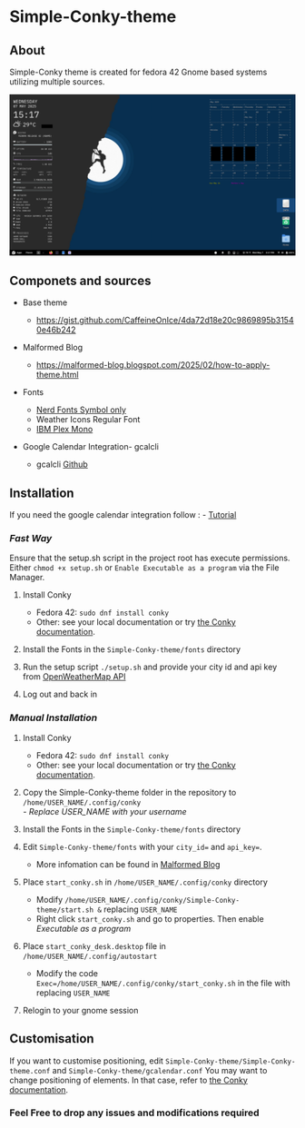 # Simple-Conky-theme

## About

Simple-Conky theme is created for fedora 42 Gnome based systems utilizing multiple sources.

![Screenshot](/Screenshot4.png)

## Componets and sources

- Base theme
    
    - https://gist.github.com/CaffeineOnIce/4da72d18e20c9869895b31540e46b242
- Malformed Blog
    
    - https://malformed-blog.blogspot.com/2025/02/how-to-apply-theme.html
- Fonts
    
    - [Nerd Fonts Symbol only](https://www.nerdfonts.com/cheat-sheet)
    - Weather Icons Regular Font
    - [IBM Plex Mono](https://fonts.google.com/specimen/IBM+Plex+Mono)

- Google Calendar Integration- gcalcli
    - gcalcli [Github](https://github.com/insanum/gcalcli.git)

## Installation

If you need the google calendar integration follow : - [Tutorial](https://www.linuxuprising.com/2018/11/how-to-embed-google-calendar-on-your.html)

### *Fast Way*
Ensure that the setup.sh script in the project root has execute permissions. Either `chmod +x setup.sh` or `Enable Executable as a program` via the File Manager.

1.  Install Conky
    - Fedora 42: `sudo dnf install conky`
    - Other: see your local documentation or try [the Conky documentation](http://conky.sourceforge.net/documentation.html).

2. Install the Fonts in the `Simple-Conky-theme/fonts` directory

3. Run the setup script `./setup.sh` and provide your city id and api key from [OpenWeatherMap API](https://home.openweathermap.org/)

4. Log out and back in

### *Manual Installation*

1.  Install Conky
    - Fedora 42: `sudo dnf install conky`
    - Other: see your local documentation or try [the Conky documentation](http://conky.sourceforge.net/documentation.html).
2.  Copy the Simple-Conky-theme folder in the repository to `/home/USER_NAME/.config/conky`  
    *\- Replace USER_NAME with your username*
    
3.  Install the Fonts in the `Simple-Conky-theme/fonts` directory
    
4.  Edit `Simple-Conky-theme/fonts` with your `city_id=` and `api_key=`.
    
    - More infomation can be found in [Malformed Blog](https://malformed-blog.blogspot.com/2025/02/how-to-apply-theme.html)
5.  Place `start_conky.sh` in `/home/USER_NAME/.config/conky` directory
    - Modify `/home/USER_NAME/.config/conky/Simple-Conky-theme/start.sh &` replacing `USER_NAME`
    - Right click `start_conky.sh` and go to properties. Then enable *Executable as a program*
6.  Place `start_conky_desk.desktop` file in `/home/USER_NAME/.config/autostart`
	- Modify the code `Exec=/home/USER_NAME/.config/conky/start_conky.sh` in the file with replacing `USER_NAME`
    
7.  Relogin to your gnome session

## Customisation

If you want to customise positioning, edit `Simple-Conky-theme/Simple-Conky-theme.conf` and `Simple-Conky-theme/gcalendar.conf`
You may want to change positioning of elements. In that case, refer to [the Conky documentation](http://conky.sourceforge.net/documentation.html).

### Feel Free to drop any issues and modifications required
